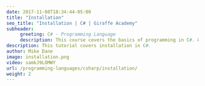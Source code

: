 ```yaml
---
date: 2017-11-08T18:34:44-05:00
title: "Installation"
seo_title: "Installation | C# | Giraffe Academy"
subheader:
     greeting: C# - Programming Language
     description: This course covers the basics of programming in C#. Work your way through the videos and we'll teach you everything you need to know to start your programming journey!
description: This tutorial covers installation in C#.
author: Mike Dane
image: installation.png
video: samkJ9LOMWY
url: /programming-languages/csharp/installation/
weight: 2
---
```


